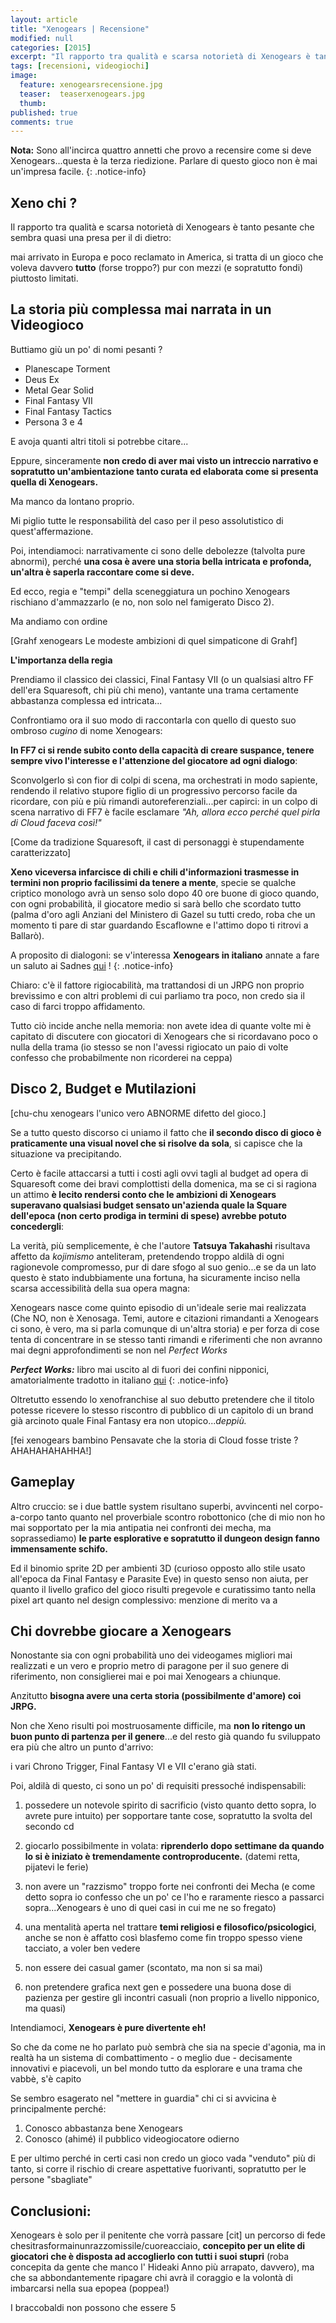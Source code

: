 ```yaml
---
layout: article
title: "Xenogears | Recensione"
modified: null
categories: [2015]
excerpt: "Il rapporto tra qualità e scarsa notorietà di Xenogears è tanto pesante che sembra quasi una presa per il di dietro..."
tags: [recensioni, videogiochi]
image: 
  feature: xenogearsrecensione.jpg
  teaser:  teaserxenogears.jpg
  thumb: 
published: true
comments: true
---
```


**Nota:** Sono all'incirca quattro annetti che provo a recensire come si deve Xenogears...questa è la terza riedizione. Parlare di questo gioco non è mai un'impresa facile.
{: .notice-info}

## Xeno chi ?

Il rapporto tra qualità e scarsa notorietà di Xenogears è tanto pesante che sembra quasi una presa per il di dietro: 

mai arrivato in Europa e poco reclamato in America, si tratta di un gioco che voleva davvero **tutto** (forse troppo?) pur con mezzi (e sopratutto fondi) piuttosto limitati. 

## La storia più complessa mai narrata in un Videogioco

Buttiamo giù un po' di nomi pesanti ?

- Planescape Torment
- Deus Ex
- Metal Gear Solid
- Final Fantasy VII
- Final Fantasy Tactics
- Persona 3 e 4

E avoja quanti altri titoli si potrebbe citare...

Eppure, sinceramente **non credo di aver mai visto un intreccio narrativo e sopratutto un'ambientazione tanto curata ed elaborata come si presenta quella di Xenogears.** 

Ma manco da lontano proprio. 

Mi piglio tutte le responsabilità del caso per il peso assolutistico di quest'affermazione.

Poi, intendiamoci: narrativamente ci sono delle debolezze (talvolta pure abnormi), perché **una cosa è avere una storia bella intricata e profonda, un'altra è saperla raccontare come si deve.** 

Ed ecco, regia e "tempi" della sceneggiatura un pochino Xenogears rischiano d'ammazzarlo (e no, non solo nel famigerato Disco 2).

Ma andiamo con ordine

[Grahf xenogears
Le modeste ambizioni di quel simpaticone di Grahf]

**L'importanza della regia**

Prendiamo il classico dei classici, Final Fantasy VII (o un qualsiasi altro FF dell'era Squaresoft, chi più chi meno), vantante una trama certamente abbastanza complessa ed intricata...

Confrontiamo ora il suo modo di raccontarla con quello di questo suo ombroso _cugino_ di nome Xenogears:

**In FF7 ci si rende subito conto della capacità di creare suspance, tenere sempre vivo l'interesse e l'attenzione del giocatore ad ogni dialogo**:

Sconvolgerlo sì con fior di colpi di scena, ma orchestrati in modo sapiente, rendendo il relativo stupore figlio di un progressivo percorso facile da ricordare, con più e più rimandi autoreferenziali...per capirci: in un colpo di scena narrativo di FF7 è facile esclamare _"Ah, allora ecco perché quel pirla di Cloud faceva così!"_

[Come da tradizione Squaresoft, il cast di personaggi è stupendamente caratterizzato]

**Xeno viceversa infarcisce di chili e chili d'informazioni trasmesse in termini non proprio facilissimi da tenere a mente**, specie se qualche criptico monologo avrà un senso solo dopo 40 ore buone di gioco quando, con ogni probabilità, il giocatore medio si sarà bello che scordato tutto (palma d'oro agli Anziani del Ministero di Gazel su tutti credo, roba che un momento ti pare di star guardando Escaflowne e l'attimo dopo ti ritrovi a Ballarò).

A proposito di dialogoni: se v'interessa **Xenogears in italiano** annate a fare un saluto ai Sadnes [qui](http://www.sadnescity.it/traduzioni/xeno/xeno.php) ! 
{: .notice-info}

Chiaro: c'è il fattore rigiocabilità, ma trattandosi di un JRPG non proprio brevissimo e con altri problemi di cui parliamo tra poco, non credo sia il caso di farci troppo affidamento.

Tutto ciò incide anche nella memoria: non avete idea di quante volte mi è capitato di discutere con giocatori di Xenogears che si ricordavano poco o nulla della trama (io stesso se non l'avessi rigiocato un paio di volte confesso che probabilmente non ricorderei na ceppa)

## Disco 2, Budget e Mutilazioni

[chu-chu xenogears
l'unico vero ABNORME difetto del gioco.]

Se a tutto questo discorso ci uniamo il fatto che **il secondo disco di gioco è praticamente una visual novel che si risolve da sola**, si capisce che la situazione va precipitando.

Certo è facile attaccarsi a tutti i costi agli ovvi tagli al budget ad opera di Squaresoft come dei bravi complottisti della domenica, ma se ci si ragiona un attimo **è lecito rendersi conto che le ambizioni di Xenogears superavano qualsiasi budget sensato un'azienda quale la Square dell'epoca (non certo prodiga in termini di spese) avrebbe potuto concedergli**:

La verità, più semplicemente, è che l'autore **Tatsuya Takahashi** risultava affetto da _kojimismo_ anteliteram, pretendendo troppo aldilà di ogni ragionevole compromesso, pur di dare sfogo al suo genio...e se da un lato questo è stato indubbiamente una fortuna, ha sicuramente inciso nella scarsa accessibilità della sua opera magna:

Xenogears nasce come quinto episodio di un'ideale serie mai realizzata (Che NO, non è Xenosaga. Temi, autore e citazioni rimandanti a Xenogears ci sono, è vero, ma si parla comunque di un'altra storia) e per forza di cose tenta di concentrare in se stesso tanti rimandi e riferimenti che non avranno mai degni approfondimenti se non nel _Perfect Works_ 

_**Perfect Works:**_ libro mai uscito al di fuori dei confini nipponici, amatorialmente tradotto in italiano [qui](http://xenogearsitalia.jimdo.com/)
{: .notice-info}


Oltretutto essendo lo xenofranchise al suo debutto pretendere che il titolo potesse ricevere lo stesso riscontro di pubblico di un capitolo di un brand già arcinoto quale Final Fantasy era non utopico..._deppiù._

[fei xenogears bambino
Pensavate che 
la storia di Cloud fosse triste ? 
AHAHAHAHAHHA!]

## Gameplay

Altro cruccio: se i due battle system risultano superbi, avvincenti nel corpo-a-corpo tanto quanto nel proverbiale scontro robottonico (che di mio non ho mai sopportato per la mia antipatia nei confronti dei mecha, ma soprassediamo) **le parte esplorative e sopratutto il dungeon design fanno immensamente schifo.**

Ed il binomio sprite 2D per ambienti 3D (curioso opposto allo stile usato all'epoca da Final Fantasy e Parasite Eve) in questo senso non aiuta, per quanto il livello grafico del gioco risulti pregevole e curatissimo tanto nella pixel art quanto nel design complessivo: menzione di merito va a 

## Chi dovrebbe giocare a Xenogears

Nonostante sia con ogni probabilità uno dei videogames migliori mai realizzati e un vero e proprio metro di paragone per il suo genere di riferimento, non consiglierei mai e poi mai Xenogears a chiunque.

Anzitutto **bisogna avere una certa storia (possibilmente d'amore) coi JRPG.**

Non che Xeno risulti poi mostruosamente difficile, ma **non lo ritengo un buon punto di partenza per il genere**...e del resto già quando fu sviluppato era più che altro un punto d'arrivo: 

i vari Chrono Trigger, Final Fantasy VI e VII c'erano già stati.

Poi, aldilà di questo, ci sono un po' di requisiti pressoché indispensabili:

1. possedere un notevole spirito di sacrificio (visto quanto detto sopra, lo avrete pure intuito) per sopportare tante cose, sopratutto la svolta del secondo cd

2. giocarlo possibilmente in volata: **riprenderlo dopo settimane da quando lo si è iniziato è tremendamente controproducente.** (datemi retta, pijatevi le ferie)

3. non avere un "razzismo" troppo forte nei confronti dei Mecha (e come detto sopra io confesso che un po' ce l'ho e raramente riesco a passarci sopra...Xenogears è uno di quei casi in cui me ne so fregato)

4. una mentalità aperta nel trattare **temi religiosi e filosofico/psicologici**, anche se non è affatto così blasfemo come fin troppo spesso viene tacciato, a voler ben vedere

5. non essere dei casual gamer (scontato, ma non si sa mai)
  
6. non pretendere grafica next gen e possedere una buona dose di pazienza per gestire gli incontri casuali (non proprio a livello nipponico, ma quasi)

Intendiamoci, **Xenogears è pure divertente eh!** 

So che da come ne ho parlato può sembrà che sia na specie d'agonia, ma in realtà ha un sistema di combattimento - o meglio due - decisamente innovativi e piacevoli, un bel mondo tutto da esplorare e una trama che vabbè, s'è capito

Se sembro esagerato nel "mettere in guardia" chi ci si avvicina è principalmente perché:

1. Conosco abbastanza bene Xenogears
2. Conosco (ahimé) il pubblico videogiocatore odierno

E per ultimo perché in certi casi non credo un gioco vada "venduto" più di tanto, si corre il rischio di creare aspettative fuorivanti, sopratutto per le persone "sbagliate"

## Conclusioni: 

Xenogears è solo per il penitente che vorrà passare [cit] un percorso di fede chesitrasformainunrazzomissile/cuoreacciaio, **concepito per un elite di giocatori che è disposta ad accoglierlo con tutti i suoi stupri** (roba concepita da gente che manco l' Hideaki Anno più arrapato, davvero), ma che sa abbondantemente ripagare chi avrà il coraggio e la volontà di imbarcarsi nella sua epopea (poppea!)

I braccobaldi non possono che essere <span class="badge success">5</span>